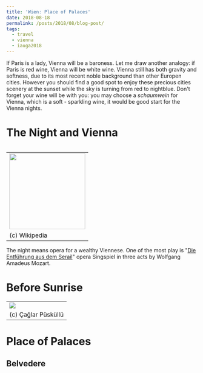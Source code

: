 ```yaml
---
title: 'Wien: Place of Palaces'
date: 2018-08-18
permalink: /posts/2018/08/blog-post/
tags:
  - travel
  - vienna
  - iauga2018
---
```


If Paris is a lady, Vienna will be a baroness. Let me draw another analogy: if Paris is red wine, Vienna will be white wine. Vienna still has both gravity and softness, due to its most recent noble background than other Europen cities. However you should find a good spot to enjoy these precious cities scenery at the sunset while the sky is turning from red to nightblue. Don't forget your wine will be with you: you may choose a *schaumwein* for Vienna, which is a soft - sparkling wine, it would be good start for the Vienna nights.

The Night and Vienna
======
<!--Schottenfeldgasse 95 was the starting point for me in Vienna. On the street, you will see Nazim Hikmet Kultur Cafe that is named from Turkish poet, Nazim Hikmet Ran. After met someone, get informed and drink your Turkish tea, I decide to visit -->
<table align='left' style="width=200px; margin-right:20px">
  <tr>
    <td><img src="https://upload.wikimedia.org/wikipedia/commons/5/58/Wiener_Staatsoper.jpg" width="200"></td>
  </tr>
  <tr>
    <td>(c) Wikipedia </td>
  </tr>
</table>

The night means opera for a wealthy Viennese. One of the most play is 
"<a href='https://en.wikipedia.org/wiki/Die_Entführung_aus_dem_Serail' target='_blank'>Die Entführung aus dem Serail</a>" opera Singspiel in three acts by Wolfgang Amadeus Mozart. 

Before Sunrise
======
<table>
  <tr>
    <td><img src="https://farm2.staticflickr.com/1860/30657315518_752e9c07a4_m_d.jpg"></td>
  </tr>
  <tr>
    <td>(c) Çağlar Püsküllü </td>
  </tr>
</table>

Place of Palaces
======

Belvedere
------

